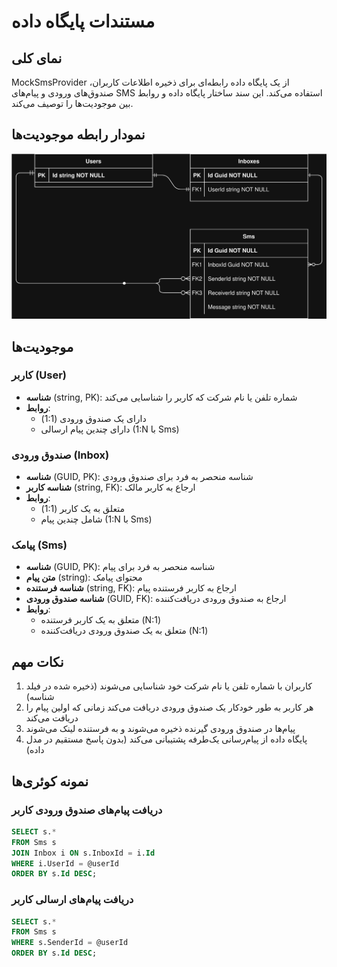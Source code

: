 # مستندات پایگاه داده

## نمای کلی

MockSmsProvider از یک پایگاه داده رابطه‌ای برای ذخیره اطلاعات کاربران، صندوق‌های ورودی و پیام‌های SMS استفاده می‌کند. این سند ساختار پایگاه داده و روابط بین موجودیت‌ها را توصیف می‌کند.

## نمودار رابطه موجودیت‌ها

![نمودار رابطه موجودیت‌ها](erd.drawio.svg)

## موجودیت‌ها

### کاربر (User)

- **شناسه** (string, PK): شماره تلفن یا نام شرکت که کاربر را شناسایی می‌کند
- **روابط**:
  - دارای یک صندوق ورودی (1:1)
  - دارای چندین پیام ارسالی (1:N با Sms)

### صندوق ورودی (Inbox)

- **شناسه** (GUID, PK): شناسه منحصر به فرد برای صندوق ورودی
- **شناسه کاربر** (string, FK): ارجاع به کاربر مالک
- **روابط**:
  - متعلق به یک کاربر (1:1)
  - شامل چندین پیام (1:N با Sms)

### پیامک (Sms)

- **شناسه** (GUID, PK): شناسه منحصر به فرد برای پیام
- **متن پیام** (string): محتوای پیامک
- **شناسه فرستنده** (string, FK): ارجاع به کاربر فرستنده پیام
- **شناسه صندوق ورودی** (GUID, FK): ارجاع به صندوق ورودی دریافت‌کننده
- **روابط**:
  - متعلق به یک کاربر فرستنده (N:1)
  - متعلق به یک صندوق ورودی دریافت‌کننده (N:1)

## نکات مهم

1. کاربران با شماره تلفن یا نام شرکت خود شناسایی می‌شوند (ذخیره شده در فیلد شناسه)
2. هر کاربر به طور خودکار یک صندوق ورودی دریافت می‌کند زمانی که اولین پیام را دریافت می‌کند
3. پیام‌ها در صندوق ورودی گیرنده ذخیره می‌شوند و به فرستنده لینک می‌شوند
4. پایگاه داده از پیام‌رسانی یک‌طرفه پشتیبانی می‌کند (بدون پاسخ مستقیم در مدل داده)

## نمونه کوئری‌ها

### دریافت پیام‌های صندوق ورودی کاربر

```sql
SELECT s.*
FROM Sms s
JOIN Inbox i ON s.InboxId = i.Id
WHERE i.UserId = @userId
ORDER BY s.Id DESC;
```

### دریافت پیام‌های ارسالی کاربر

```sql
SELECT s.*
FROM Sms s
WHERE s.SenderId = @userId
ORDER BY s.Id DESC;
```
